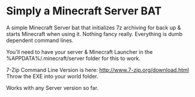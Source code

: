Simply a Minecraft Server BAT
=====

A simple Minecraft Server bat that initializes 7z archiving for back up & starts Minecraft when using it. 
Nothing fancy really. Everything is dumb dependent command lines.


You'll need to have your server & Minecraft Launcher in the %APPDATA%/.minecraft/server folder for this to work. 

7-Zip Command Line Version is here: http://www.7-zip.org/download.html
Throw the EXE into your world folder.

Works with any Server version so far.



